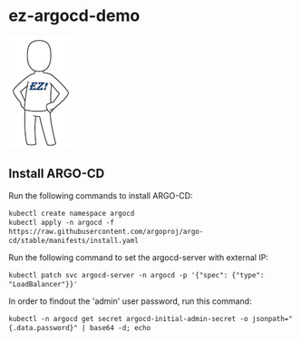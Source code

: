 # ez-argocd-demo
![ez logo](/resources/images/ez/ez-logo-small.png)

## Install ARGO-CD

Run the following commands to install ARGO-CD:
```
kubectl create namespace argocd
kubectl apply -n argocd -f https://raw.githubusercontent.com/argoproj/argo-cd/stable/manifests/install.yaml
```

Run the following command to set the argocd-server with external IP:
```
kubectl patch svc argocd-server -n argocd -p '{"spec": {"type": "LoadBalancer"}}'
```

In order to findout the 'admin' user password, run this command:
```
kubectl -n argocd get secret argocd-initial-admin-secret -o jsonpath="{.data.password}" | base64 -d; echo
```

